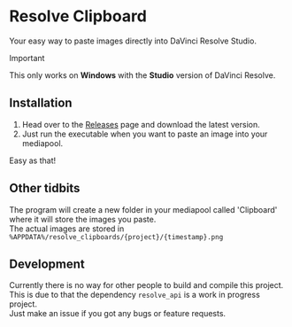 # Resolve Clipboard

Your easy way to paste images directly into DaVinci Resolve Studio.  

> [!IMPORTANT]  
> This only works on **Windows** with the **Studio** version of DaVinci Resolve.  

## Installation

1. Head over to the [Releases](https://github.com/VilleOlof/resolve_setup/releases) page and download the latest version.  
2. Just run the executable when you want to paste an image into your mediapool.  

Easy as that!

## Other tidbits

The program will create a new folder in your mediapool called 'Clipboard' where it will store the images you paste.  
The actual images are stored in `%APPDATA%/resolve_clipboards/{project}/{timestamp}.png`  

## Development

Currently there is no way for other people to build and compile this project.  
This is due to that the dependency `resolve_api` is a work in progress project.  
Just make an issue if you got any bugs or feature requests.  